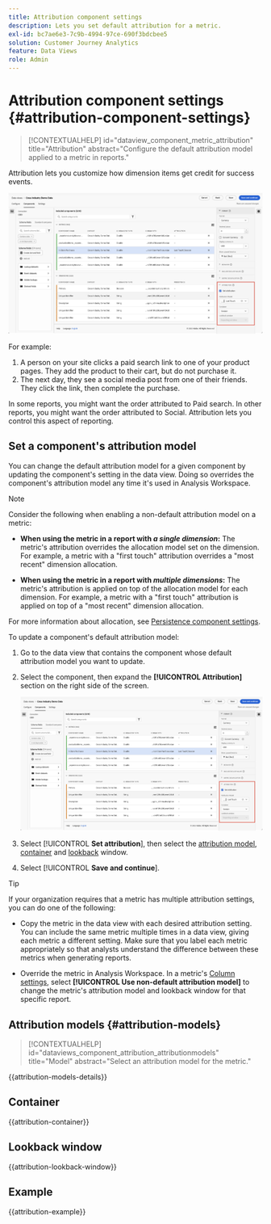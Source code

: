 ```yaml
---
title: Attribution component settings
description: Lets you set default attribution for a metric.
exl-id: bc7ae6e3-7c9b-4994-97ce-690f3bdcbee5
solution: Customer Journey Analytics
feature: Data Views
role: Admin
---
```

# Attribution component settings {#attribution-component-settings}

<!-- markdownlint-disable MD034 -->

>[!CONTEXTUALHELP]
>id="dataview_component_metric_attribution"
>title="Attribution"
>abstract="Configure the default attribution model applied to a metric in reports."

<!-- markdownlint-enable MD034 -->


Attribution lets you customize how dimension items get credit for success events. 

![Data views window highlighting the Set attribution option](../assets/attribution-settings.png)

For example:

1. A person on your site clicks a paid search link to one of your product pages. They add the product to their cart, but do not purchase it.
2. The next day, they see a social media post from one of their friends. They click the link, then complete the purchase.

In some reports, you might want the order attributed to Paid search. In other reports, you might want the order attributed to Social. Attribution lets you control this aspect of reporting.

## Set a component's attribution model

You can change the default attribution model for a given component by updating the component's setting in the data view. Doing so overrides the component's attribution model any time it's used in Analysis Workspace.

>[!NOTE]
>
>Consider the following when enabling a non-default attribution model on a metric:
>
>* **When using the metric in a report with *a single dimension*:** The metric's attribution overrides the allocation model set on the dimension. For example, a metric with a "first touch" attribution overrides a "most recent" dimension allocation.
>
>* **When using the metric in a report with *multiple dimensions*:** The metric's attribution is applied on top of the allocation model for each dimension. For example, a metric with a "first touch" attribution is applied on top of a "most recent" dimension allocation.
>
> For more information about allocation, see [Persistence component settings](/help/data-views/component-settings/persistence.md).

To update a component's default attribution model: 

1. Go to the data view that contains the component whose default attribution model you want to update.

1. Select the component, then expand the **[!UICONTROL Attribution]** section on the right side of the screen.

   ![Data views window highlighting the Set attribution option](../assets/attribution-settings.png)

1. Select [!UICONTROL **Set attribution**], then select the [attribution model](#attribution-models), [container](#container) and [lookback](#lookback-window) window.



1. Select [!UICONTROL **Save and continue**].

>[!TIP]
>
>If your organization requires that a metric has multiple attribution settings, you can do one of the following:
>
> * Copy the metric in the data view with each desired attribution setting. You can include the same metric multiple times in a data view, giving each metric a different setting. Make sure that you label each metric appropriately so that analysts understand the difference between these metrics when generating reports.
>
> * Override the metric in Analysis Workspace. In a metric's [Column settings](/help/analysis-workspace/visualizations/freeform-table/column-row-settings/column-settings.md), select **[!UICONTROL Use non-default attribution model]** to change the metric's attribution model and lookback window for that specific report.

## Attribution models {#attribution-models}

<!-- markdownlint-disable MD034 -->

>[!CONTEXTUALHELP]
>id="dataviews_component_attribution_attributionmodels"
>title="Model"
>abstract="Select an attribution model for the metric."

<!-- markdownlint-enable MD034 -->

{{attribution-models-details}}

## Container 

{{attribution-container}}

## Lookback window

{{attribution-lookback-window}}

## Example

{{attribution-example}}
